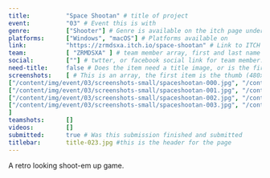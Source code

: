 ```yaml
---
title:          "Space Shootan" # title of project
event:          "03" # Event this is with
genre:          ["Shooter"] # Genre is available on the itch page under more information
platforms:      ["Windows", "macOS"] # Platforms available on
link:           "https://zrmdsxa.itch.io/space-shootan" # Link to ITCH page
team:           [ "ZRMDSXA" ] # team member array, first and last name only, will auto match against previous entries eventually
social:         [""] # twtter, or facebook social link for team member. This can be an array to match the team array
need-title:     false # Does the item need a title image, or is the first image in the screenshots it
screenshots:    [ # This is an array, the first item is the thumb (480x270), and the second is the screenshot (1920x1080)
["/content/img/event/03/screenshots-small/spaceshootan-000.jpg", "/content/img/event/03/screenshots/spaceshootan-000.jpg"],
["/content/img/event/03/screenshots-small/spaceshootan-001.jpg", "/content/img/event/03/screenshots/spaceshootan-001.jpg"],
["/content/img/event/03/screenshots-small/spaceshootan-002.jpg", "/content/img/event/03/screenshots/spaceshootan-002.jpg"],
["/content/img/event/03/screenshots-small/spaceshootan-003.jpg", "/content/img/event/03/screenshots/spaceshootan-003.jpg"]
]
teamshots:      []
videos:         []
submitted:      true # Was this submission finished and submitted
titlebar:       title-023.jpg #this is the header for the page
---
```

A retro looking shoot-em up game.